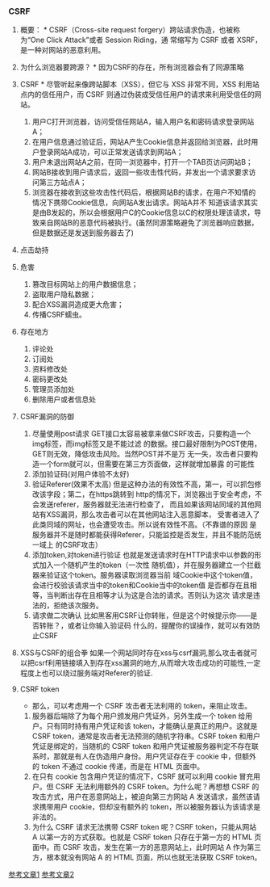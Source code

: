 ### CSRF
  1. 概要：
    * CSRF（Cross-site request forgery）跨站请求伪造，也被称为“One Click Attack”或者 Session Riding，通
常缩写为 CSRF 或者 XSRF，是一种对网站的恶意利用。

  2. 为什么浏览器要跨源？
    * 因为CSRF的存在，所有浏览器会有了同源策略

  3. CSRF
    * 尽管听起来像跨站脚本（XSS），但它与 XSS 非常不同，XSS 利用站点内的信任用户，而 CSRF 则通过伪装成受信任用户的请求来利用受信任的网站。
      1. 用户C打开浏览器，访问受信任网站A，输入用户名和密码请求登录网站A；
      2. 在用户信息通过验证后，网站A产生Cookie信息并返回给浏览器，此时用户登录网站A成功，可以正常发送请求到网站A；
      3. 用户未退出网站A之前，在同一浏览器中，打开一个TAB页访问网站B；
      4. 网站B接收到用户请求后，返回一些攻击性代码，并发出一个请求要求访问第三方站点A；
      5. 浏览器在接收到这些攻击性代码后，根据网站B的请求，在用户不知情的情况下携带Cookie信息，向网站A发出请求。网站A并不
      知道该请求其实是由B发起的，所以会根据用户C的Cookie信息以C的权限处理该请求，导致来自网站B的恶意代码被执行。(虽然同源策略避免了浏览器响应数据，但是数据还是发送到服务器去了)

  4. 点击劫持



  5. 危害
      1. 篡改目标网站上的用户数据信息；
      2. 盗取用户隐私数据；
      3. 配合XSS漏洞造成更大危害；
      4. 传播CSRF蠕虫。

  6. 存在地方
      1. 评论处
      2. 订阅处
      3. 资料修改处
      4. 密码更改处
      5. 管理员添加处
      6. 删除用户或者信息处

  7. CSRF漏洞的防御
      1. 尽量使用post请求
          GET接口太容易被拿来做CSRF攻击，只要构造一个img标签，而img标签又是不能过滤
          的数据。接口最好限制为POST使用，GET则无效，降低攻击风险。当然POST并不是万
          无一失，攻击者只要构造一个form就可以，但需要在第三方页面做，这样就增加暴露
          的可能性
      2. 添加验证码(对用户体验不太好)
      3. 验证Referer(效果不太高)
          但是这种办法的有效性不高，第一，可以抓包修改该字段；第二，在https跳转到
          http的情况下，浏览器出于安全考虑，不会发送referer，服务器就无法进行检查了，
          而且如果该网站同域的其他网站有XSS漏洞，那么攻击者可以在其他网站注入恶意脚本，
          受害者进入了此类同域的网址，也会遭受攻击。所以说有效性不高。（不靠谱的原因
          是服务器并不是随时都能获得Referer，只能监控是否发生，并且不能防范统一域上
          的CSRF攻击）
      4. 添加token,对token进行验证
          也就是发送请求时在HTTP请求中以参数的形式加入一个随机产生的token（一次性
          随机值），并在服务器建立一个拦截器来验证这个token。服务器读取浏览器当前
          域Cookie中这个token值，会进行校验该请求当中的token和Cookie当中的token值
          是否都存在且相等，当判断出存在且相等才认为这是合法的请求。否则认为这次
          请求是违法的，拒绝该次服务。
      5. 请求做二次确认
          比如黑客用CSRF让你转账，但是这个时候提示你——是否转账？，或者让你输入验证码
          什么的，提醒你的误操作，就可以有效防止CSRF
    
  8. XSS与CSRF的组合拳
      如果一个网站同时存在xss与csrf漏洞,那么攻击者就可以把csrf利用链接填入到存在xss漏洞的地方,从而增大攻击成功的可能性,一定程度上也可以绕过服务端对Referer的验证.


  9. CSRF token
      * 那么，可以考虑用一个 CSRF 攻击者无法利用的 token，来阻止攻击。
      1. 服务器后端除了为每个用户颁发用户凭证外，另外生成一个 token 给用户。只有同时持有用户凭证和该 token，才能确认是真正的用户。这就是 CSRF token，通常是攻击者无法预测的随机字符串。CSRF token 和用户凭证是绑定的，当随机的 CSRF token 和用户凭证被服务器判定不存在联系时，那就是有人在伪造用户身份。用户凭证存在于 cookie 中，但额外的 token 不通过 cookie 传递，而是在 HTML 页面中。
      2. 在只有 cookie 包含用户凭证的情况下，CSRF 就可以利用 cookie 冒充用户。但 CSRF 无法利用额外的 CSRF token。为什么呢？再想想 CSRF 的攻击方式，用户在恶意网站上，被迫向第三方网站 A 发送请求，虽然该请求携带用户 cookie，但却没有额外的 token，所以被服务器认为该请求是非法的。
      3. 为什么 CSRF 请求无法携带 CSRF token 呢？CSRF token，只能从网站 A 以第一方的方式获取。也就是 CSRF token 只存在于第一方的 HTML 页面中。而 CSRF 攻击，发生在第一方的恶意网站上，此时网站 A 作为第三方，根本就没有网站 A 的 HTML 页面，所以也就无法获取 CSRF token。












[参考文章1](https://catcat.cc/post/2020-06-23/)
[参考文章2](https://mp.weixin.qq.com/s/IR-GPGVcaKKm5XXslr0NgA)